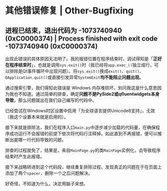 # 其他错误修复 | Other-Bugfixing

## 进程已结束，退出代码为 -1073740940 (0xC0000374) | Process finished with exit code -1073740940 (0xC0000374)

出现此错误的具体原因无法明了。我的报错位置在程序结束时，调试得知是「**正好在程序结束时**」，也就是调用`sys.exit()`时（我已经将`app.exec_()`独立成行，可以排除是Qt事件循环中出现问题）。将`sys.exit()`换成`exit()`、`quit()`、`QApplication.quit()`或直接引发异常`SystemExit`**均不能阻止问题出现**。

通过搜索引擎，我们得知此错误是 Windows 内存堆损坏，别问我这是什么意思因为我也不知道。通过简单的排查，确定**问题不是PySide2或qfluentwidgets本身导致**，那么问题就出在我们自己编写的代码中。

<note>已经尝试在Windows时区设置中启用「为全球语言提供Unicode8支持」，无效（我这个设置本来就是启用的）。</note>

接下来就是排除法，我们在程序入口`main.py`中逐步减少加载的代码量，在确保程序成功运行不会报错的前提下依次将代码行注释掉，如此直到不再报错，便可以推断出是哪一行代码导致的问题。

排查的过程就免了，结果是，来自`MainPage.py`的类`MainPage`实例化，会导致程序结束时产生此报错。

接下来战略转进到这个代码段，继续重复排除过程，发现真正的问题在于在页面上添加了两个`spacer`，删除一个之后问题解决。

好奇怪，不知道为什么，决定用脑子来想。